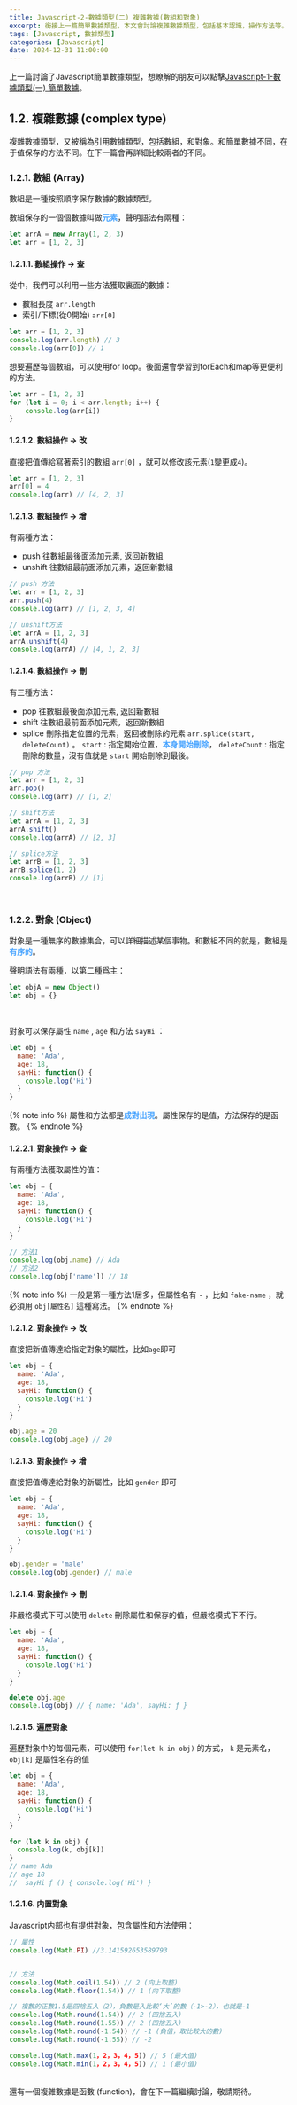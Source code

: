 ```yaml
---
title: Javascript-2-數據類型(二) 複雜數據(數組和對象)
excerpt: 銜接上一篇簡單數據類型，本文會討論複雜數據類型，包括基本認識，操作方法等。
tags: [Javascript, 數據類型]
categories: [Javascript]
date: 2024-12-31 11:00:00
---
```


上一篇討論了Javascript簡單數據類型，想瞭解的朋友可以點擊[Javascript-1-數據類型(一) 簡單數據](https://wooiseong.vercel.app/2024/12/30/JS-1-type-primitive/)。

## 1.2. 複雜數據 (complex type)
複雜數據類型，又被稱為引用數據類型，包括數組，和對象。和簡單數據不同，在于值保存的方法不同。在下一篇會再詳細比較兩者的不同。
<br>

### 1.2.1. 數組 (Array)
數組是一種按照順序保存數據的數據類型。

數組保存的一個個數據叫做<font color="#46A3FF">**元素**</font>，聲明語法有兩種：
```javascript
let arrA = new Array(1, 2, 3)
let arr = [1, 2, 3]
```

#### 1.2.1.1. 數組操作 -> 查
從中，我們可以利用一些方法獲取裏面的數據：
- 數組長度 `arr.length` 
- 索引/下標(從0開始) `arr[0]`

```javascript
let arr = [1, 2, 3]
console.log(arr.length) // 3
console.log(arr[0]) // 1
```

想要遍歷每個數組，可以使用for loop。後面還會學習到forEach和map等更便利的方法。

```javascript
let arr = [1, 2, 3]
for (let i = 0; i < arr.length; i++) {
    console.log(arr[i])
}
```

#### 1.2.1.2. 數組操作 -> 改
直接把值傳給寫著索引的數組 `arr[0]` ，就可以修改該元素(`1`變更成`4`)。

```javascript
let arr = [1, 2, 3]
arr[0] = 4
console.log(arr) // [4, 2, 3]
```

#### 1.2.1.3. 數組操作 -> 增
有兩種方法：
- push 往數組最後面添加元素, 返回新數組
- unshift 往數組最前面添加元素，返回新數組

```javascript
// push 方法
let arr = [1, 2, 3]
arr.push(4)
console.log(arr) // [1, 2, 3, 4]

// unshift方法
let arrA = [1, 2, 3]
arrA.unshift(4)
console.log(arrA) // [4, 1, 2, 3]
```

#### 1.2.1.4. 數組操作 -> 刪
有三種方法：
- pop 往數組最後面添加元素, 返回新數組
- shift 往數組最前面添加元素，返回新數組
- splice 刪除指定位置的元素，返回被刪除的元素 `arr.splice(start, deleteCount)` 。
 `start` : 指定開始位置，<font color="#46A3FF">**本身開始刪除**</font>， `deleteCount` : 指定刪除的數量，沒有值就是 `start` 開始刪除到最後。

```javascript
// pop 方法
let arr = [1, 2, 3]
arr.pop()
console.log(arr) // [1, 2]

// shift方法
let arrA = [1, 2, 3]
arrA.shift()
console.log(arrA) // [2, 3]

// splice方法
let arrB = [1, 2, 3]
arrB.splice(1, 2)
console.log(arrB) // [1]
```
<br>

### 1.2.2. 對象 (Object)
對象是一種無序的數據集合，可以詳細描述某個事物。和數組不同的就是，數組是<font color="#46A3FF">**有序的**</font>。

聲明語法有兩種，以第二種爲主：
```javascript
let objA = new Object()
let obj = {}
```
<br>

對象可以保存屬性 `name` , `age` 和方法 `sayHi` ：
```javascript
let obj = {
  name: 'Ada',
  age: 18,
  sayHi: function() {
    console.log('Hi')
  }
}
```

{% note info %}
屬性和方法都是<font color="#46A3FF">**成對出現**</font>。屬性保存的是值，方法保存的是函數。
{% endnote %}

#### 1.2.2.1. 對象操作 -> 查
有兩種方法獲取屬性的值：

```javascript
let obj = {
  name: 'Ada',
  age: 18,
  sayHi: function() {
    console.log('Hi')
  }
}

// 方法1
console.log(obj.name) // Ada
// 方法2
console.log(obj['name']) // 18
```

{% note info %}
一般是第一種方法1居多，但屬性名有 `-` ，比如 `fake-name` ，就必須用 `obj[屬性名]` 這種寫法。
{% endnote %}

#### 1.2.1.2. 對象操作 -> 改
直接把新值傳達給指定對象的屬性，比如`age`即可

```javascript
let obj = {
  name: 'Ada',
  age: 18,
  sayHi: function() {
    console.log('Hi')
  }
}

obj.age = 20
console.log(obj.age) // 20
```


#### 1.2.1.3. 對象操作 -> 增
直接把值傳達給對象的新屬性，比如 `gender` 即可

```javascript
let obj = {
  name: 'Ada',
  age: 18,
  sayHi: function() {
    console.log('Hi')
  }
}

obj.gender = 'male'
console.log(obj.gender) // male
```

#### 1.2.1.4. 對象操作 -> 刪
非嚴格模式下可以使用 `delete` 刪除屬性和保存的值，但嚴格模式下不行。

```javascript
let obj = {
  name: 'Ada',
  age: 18,
  sayHi: function() {
    console.log('Hi')
  }
}

delete obj.age
console.log(obj) // { name: 'Ada', sayHi: ƒ }
```

#### 1.2.1.5. 遍歷對象
遍歷對象中的每個元素，可以使用 `for(let k in obj)` 的方式， `k` 是元素名， `obj[k]` 是屬性名存的值

```javascript
let obj = {
  name: 'Ada',
  age: 18,
  sayHi: function() {
    console.log('Hi')
  }
}

for (let k in obj) {
  console.log(k, obj[k])
}
// name Ada
// age 18
//  sayHi ƒ () { console.log('Hi') }
```

#### 1.2.1.6. 内置對象
Javascript内部也有提供對象，包含屬性和方法使用：

```javascript
// 屬性
console.log(Math.PI) //3.141592653589793


// 方法
console.log(Math.ceil(1.54)) // 2 (向上取整)
console.log(Math.floor(1.54)) // 1 (向下取整)

// 複數的正數1.5是四捨五入（2），負數是入比較‘大’的數（-1>-2），也就是-1
console.log(Math.round(1.54)) // 2 (四捨五入)
console.log(Math.round(1.55)) // 2 (四捨五入)
console.log(Math.round(-1.54)) // -1 (負值，取比較大的數)
console.log(Math.round(-1.55)) // -2

console.log(Math.max(1，2，3，4，5)) // 5 (最大值)
console.log(Math.min(1，2，3，4，5)) // 1 (最小值)

```


<br>
還有一個複雜數據是函數 (function)，會在下一篇繼續討論，敬請期待。
<br>
<br>